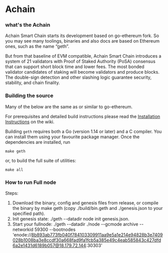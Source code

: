 # Achain


### what's the Achain

Achain Smart Chain starts its development based on go-ethereum fork. So you may see many toolings, binaries and also docs are based on Ethereum ones, such as the name “geth”.

But from that baseline of EVM compatible, Achain Smart Chain introduces a system of 21 validators with Proof of Staked Authority (PoSA) consensus that can support short block time and lower fees. The most bonded validator candidates of staking will become validators and produce blocks. The double-sign detection and other slashing logic guarantee security, stability, and chain finality.

### Building the source

Many of the below are the same as or similar to go-ethereum.

For prerequisites and detailed build instructions please read the [Installation Instructions](https://github.com/ethereum/go-ethereum/wiki/Building-Ethereum) on the wiki.

Building `geth` requires both a Go (version 1.14 or later) and a C compiler. You can install
them using your favourite package manager. Once the dependencies are installed, run

```shell
make geth
```

or, to build the full suite of utilities:

```shell
make all
```

### How to run Full node

Steps:

1. Download the binary, config and genesis files from release, 
   or compile the binary by make geth (copy ./build/bin.geth and ./genesis.json to your specified path).
2. Init genesis state: ./geth --datadir node init genesis.json.
3. Start your fullnode: ./geth --datadir ./node --gcmode archive --networkid 59300 --bootnodes 'enode://8b893ab773fb040f784103309911aa9e5a1e214e94828b3e7409028b1008ba3e8ccdf30a668fad9fa1fcb5a385e49c4eab585843c427dfd6a2e1431d6189b057@18.179.72.144:30303'
